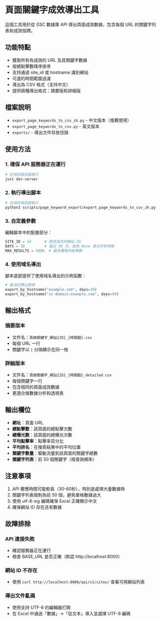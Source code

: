# 頁面關鍵字成效導出工具

這個工具用於從 GSC 數據庫 API 導出頁面成效數據，包含每個 URL 的關鍵字列表和成效指標。

## 功能特點

- 獲取所有有成效的 URL 及其關鍵字數據
- 按總點擊數降序排序
- 支持通過 site_id 或 hostname 識別網站
- 可選的時間範圍過濾
- 導出為 CSV 格式（支持中文）
- 提供兩種導出格式：摘要版和詳細版

## 檔案說明

- `export_page_keywords_to_csv_zh.py` - 中文版本（推薦使用）
- `export_page_keywords_to_csv.py` - 英文版本
- `exports/` - 導出文件存放目錄

## 使用方法

### 1. 確保 API 服務器正在運行

```bash
# 在項目根目錄執行
just dev-server
```

### 2. 執行導出腳本

```bash
# 在項目根目錄執行
python3 scripts/page_keyword_export/export_page_keywords_to_csv_zh.py
```

### 3. 自定義參數

編輯腳本中的配置部分：

```python
SITE_ID = 14      # 更改為您的網站 ID
DAYS = 30         # 最近 30 天，設為 None 表示所有時間
MAX_RESULTS = 5000  # 最多獲取的結果數
```

### 4. 使用域名導出

腳本底部提供了使用域名導出的示例函數：

```python
# 取消註釋以使用
export_by_hostname("example.com", days=30)
export_by_hostname("sc-domain:example.com", days=90)
```

## 輸出格式

### 摘要版本
- 文件名：`頁面關鍵字_網站{ID}_{時間戳}.csv`
- 每個 URL 一行
- 關鍵字以 ` | ` 分隔顯示在同一格

### 詳細版本
- 文件名：`頁面關鍵字_網站{ID}_{時間戳}_detailed.csv`
- 每個關鍵字一行
- 包含相同的頁面成效數據
- 更適合做數據分析和透視表

## 輸出欄位

- **網址**：頁面 URL
- **總點擊數**：該頁面的總點擊次數
- **總曝光數**：該頁面的總曝光次數
- **平均點擊率**：點擊率百分比
- **平均排名**：在搜索結果中的平均位置
- **關鍵字數量**：驅動流量到該頁面的關鍵字總數
- **關鍵字列表**：前 50 個關鍵字（按查詢頻率）

## 注意事項

1. API 響應時間可能較長（30-60秒），特別是處理大量數據時
2. 關鍵字列表限制為前 50 個，避免單格數據過大
3. 使用 utf-8-sig 編碼確保 Excel 正確顯示中文
4. 確保網站 ID 存在且有數據

## 故障排除

### API 連接失敗
- 確認服務器正在運行
- 檢查 BASE_URL 是否正確（默認 http://localhost:8000）

### 網站 ID 不存在
- 使用 `curl http://localhost:8000/api/v1/sites/` 查看可用網站列表

### 導出文件亂碼
- 使用支持 UTF-8 的編輯器打開
- 在 Excel 中通過「數據」->「從文本」導入並選擇 UTF-8 編碼
